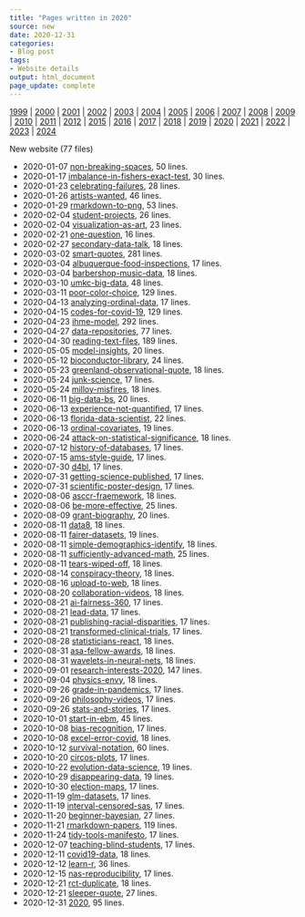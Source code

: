 ```yaml
---
title: "Pages written in 2020"
source: new
date: 2020-12-31
categories:
- Blog post
tags:
- Website details
output: html_document
page_update: complete
---
```

 
[1999](http://new.pmean.com/1999/) | [2000](http://new.pmean.com/2000/) | [2001](http://new.pmean.com/2001/) | [2002](http://new.pmean.com/2002/) | [2003](http://new.pmean.com/2003/) | [2004](http://new.pmean.com/2004/) | [2005](http://new.pmean.com/2005/) | [2006](http://new.pmean.com/2006/) | [2007](http://new.pmean.com/2007/) | [2008](http://new.pmean.com/2008/) | [2009](http://new.pmean.com/2009/) | [2010](http://new.pmean.com/2010/) | [2011](http://new.pmean.com/2011/) | [2012](http://new.pmean.com/2012/) | [2015](http://new.pmean.com/2015/) | [2016](http://new.pmean.com/2016/) | [2017](http://new.pmean.com/2017/) | [2018](http://new.pmean.com/2018/) | [2019](http://new.pmean.com/2019/) | [2020](http://new.pmean.com/2020/) | [2021](http://new.pmean.com/2021/) | [2022](http://new.pmean.com/2022/) | [2023](http://new.pmean.com/2023/) | [2024](http://new.pmean.com/2024/)
 
New website (77 files)
 
+ 2020-01-07 [non-breaking-spaces](http://new.pmean.com/non-breaking-spaces/),  50 lines.  
+ 2020-01-17 [imbalance-in-fishers-exact-test](http://new.pmean.com/imbalance-in-fishers-exact-test/),  30 lines.  
+ 2020-01-23 [celebrating-failures](http://new.pmean.com/celebrating-failures/),  28 lines.  
+ 2020-01-26 [artists-wanted](http://new.pmean.com/artists-wanted/),  46 lines.  
+ 2020-01-29 [rmarkdown-to-png](http://new.pmean.com/rmarkdown-to-png/),  53 lines.  
+ 2020-02-04 [student-projects](http://new.pmean.com/student-projects/),  26 lines.  
+ 2020-02-04 [visualization-as-art](http://new.pmean.com/visualization-as-art/),  23 lines.  
+ 2020-02-21 [one-question](http://new.pmean.com/one-question/),  16 lines.  
+ 2020-02-27 [secondary-data-talk](http://new.pmean.com/secondary-data-talk/),  18 lines.  
+ 2020-03-02 [smart-quotes](http://new.pmean.com/smart-quotes/),  281 lines.  
+ 2020-03-04 [albuquerque-food-inspections](http://new.pmean.com/albuquerque-food-inspections/),  17 lines.  
+ 2020-03-04 [barbershop-music-data](http://new.pmean.com/barbershop-music-data/),  18 lines.  
+ 2020-03-10 [umkc-big-data](http://new.pmean.com/umkc-big-data/),  48 lines.  
+ 2020-03-11 [poor-color-choice](http://new.pmean.com/poor-color-choice/),  129 lines.  
+ 2020-04-13 [analyzing-ordinal-data](http://new.pmean.com/analyzing-ordinal-data/),  17 lines.  
+ 2020-04-15 [codes-for-covid-19](http://new.pmean.com/codes-for-covid-19/),  129 lines.  
+ 2020-04-23 [ihme-model](http://new.pmean.com/ihme-model/),  292 lines.  
+ 2020-04-27 [data-repositories](http://new.pmean.com/data-repositories/),  77 lines.  
+ 2020-04-30 [reading-text-files](http://new.pmean.com/reading-text-files/),  189 lines.  
+ 2020-05-05 [model-insights](http://new.pmean.com/model-insights/),  20 lines.  
+ 2020-05-12 [bioconductor-library](http://new.pmean.com/bioconductor-library/),  24 lines.  
+ 2020-05-23 [greenland-observational-quote](http://new.pmean.com/greenland-observational-quote/),  18 lines.  
+ 2020-05-24 [junk-science](http://new.pmean.com/junk-science/),  17 lines.  
+ 2020-05-24 [milloy-misfires](http://new.pmean.com/milloy-misfires/),  18 lines.  
+ 2020-06-11 [big-data-bs](http://new.pmean.com/big-data-bs/),  20 lines.  
+ 2020-06-13 [experience-not-quantified](http://new.pmean.com/experience-not-quantified/),  17 lines.  
+ 2020-06-13 [florida-data-scientist](http://new.pmean.com/florida-data-scientist/),  22 lines.  
+ 2020-06-13 [ordinal-covariates](http://new.pmean.com/ordinal-covariates/),  19 lines.  
+ 2020-06-24 [attack-on-statistical-significance](http://new.pmean.com/attack-on-statistical-significance/),  18 lines.  
+ 2020-07-12 [history-of-databases](http://new.pmean.com/history-of-databases/),  17 lines.  
+ 2020-07-15 [ams-style-guide](http://new.pmean.com/ams-style-guide/),  17 lines.  
+ 2020-07-30 [d4bl](http://new.pmean.com/d4bl/),  17 lines.  
+ 2020-07-31 [getting-science-published](http://new.pmean.com/getting-science-published/),  17 lines.  
+ 2020-07-31 [scientific-poster-design](http://new.pmean.com/scientific-poster-design/),  17 lines.  
+ 2020-08-06 [asccr-fraemework](http://new.pmean.com/asccr-fraemework/),  18 lines.  
+ 2020-08-06 [be-more-effective](http://new.pmean.com/be-more-effective/),  25 lines.  
+ 2020-08-09 [grant-biography](http://new.pmean.com/grant-biography/),  20 lines.  
+ 2020-08-11 [data8](http://new.pmean.com/data8/),  18 lines.  
+ 2020-08-11 [fairer-datasets](http://new.pmean.com/fairer-datasets/),  19 lines.  
+ 2020-08-11 [simple-demographics-identify](http://new.pmean.com/simple-demographics-identify/),  18 lines.  
+ 2020-08-11 [sufficiently-advanced-math](http://new.pmean.com/sufficiently-advanced-math/),  25 lines.  
+ 2020-08-11 [tears-wiped-off](http://new.pmean.com/tears-wiped-off/),  18 lines.  
+ 2020-08-14 [conspiracy-theory](http://new.pmean.com/conspiracy-theory/),  18 lines.  
+ 2020-08-16 [upload-to-web](http://new.pmean.com/upload-to-web/),  18 lines.  
+ 2020-08-20 [collaboration-videos](http://new.pmean.com/collaboration-videos/),  18 lines.  
+ 2020-08-21 [ai-fairness-360](http://new.pmean.com/ai-fairness-360/),  17 lines.  
+ 2020-08-21 [lead-data](http://new.pmean.com/lead-data/),  17 lines.  
+ 2020-08-21 [publishing-racial-disparities](http://new.pmean.com/publishing-racial-disparities/),  17 lines.  
+ 2020-08-21 [transformed-clinical-trials](http://new.pmean.com/transformed-clinical-trials/),  17 lines.  
+ 2020-08-28 [statisticians-react](http://new.pmean.com/statisticians-react/),  18 lines.  
+ 2020-08-31 [asa-fellow-awards](http://new.pmean.com/asa-fellow-awards/),  18 lines.  
+ 2020-08-31 [wavelets-in-neural-nets](http://new.pmean.com/wavelets-in-neural-nets/),  18 lines.  
+ 2020-09-01 [research-interests-2020](http://new.pmean.com/research-interests-2020/),  147 lines.  
+ 2020-09-04 [physics-envy](http://new.pmean.com/physics-envy/),  18 lines.  
+ 2020-09-26 [grade-in-pandemics](http://new.pmean.com/grade-in-pandemics/),  17 lines.  
+ 2020-09-26 [philosophy-videos](http://new.pmean.com/philosophy-videos/),  17 lines.  
+ 2020-09-26 [stats-and-stories](http://new.pmean.com/stats-and-stories/),  17 lines.  
+ 2020-10-01 [start-in-ebm](http://new.pmean.com/start-in-ebm/),  45 lines.  
+ 2020-10-08 [bias-recognition](http://new.pmean.com/bias-recognition/),  17 lines.  
+ 2020-10-08 [excel-error-covid](http://new.pmean.com/excel-error-covid/),  18 lines.  
+ 2020-10-12 [survival-notation](http://new.pmean.com/survival-notation/),  60 lines.  
+ 2020-10-20 [circos-plots](http://new.pmean.com/circos-plots/),  17 lines.  
+ 2020-10-22 [evolution-data-science](http://new.pmean.com/evolution-data-science/),  19 lines.  
+ 2020-10-29 [disappearing-data](http://new.pmean.com/disappearing-data/),  19 lines.  
+ 2020-10-30 [election-maps](http://new.pmean.com/election-maps/),  17 lines.  
+ 2020-11-19 [glm-datasets](http://new.pmean.com/glm-datasets/),  17 lines.  
+ 2020-11-19 [interval-censored-sas](http://new.pmean.com/interval-censored-sas/),  17 lines.  
+ 2020-11-20 [beginner-bayesian](http://new.pmean.com/beginner-bayesian/),  27 lines.  
+ 2020-11-21 [rmarkdown-papers](http://new.pmean.com/rmarkdown-papers/),  119 lines.  
+ 2020-11-24 [tidy-tools-manifesto](http://new.pmean.com/tidy-tools-manifesto/),  17 lines.  
+ 2020-12-07 [teaching-blind-students](http://new.pmean.com/teaching-blind-students/),  17 lines.  
+ 2020-12-11 [covid19-data](http://new.pmean.com/covid19-data/),  18 lines.  
+ 2020-12-12 [learn-r](http://new.pmean.com/learn-r/),  36 lines.  
+ 2020-12-15 [nas-reproducibility](http://new.pmean.com/nas-reproducibility/),  17 lines.  
+ 2020-12-21 [rct-duplicate](http://new.pmean.com/rct-duplicate/),  18 lines.  
+ 2020-12-21 [sleeper-quote](http://new.pmean.com/sleeper-quote/),  27 lines.  
+ 2020-12-31 [2020](http://new.pmean.com/2020/),  95 lines.
 
